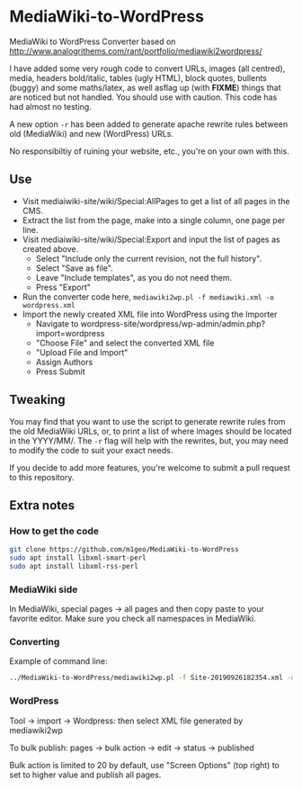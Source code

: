 # MediaWiki-to-WordPress
MediaWiki to WordPress Converter based on http://www.analogrithems.com/rant/portfolio/mediawiki2wordpress/

I have added some very rough code to convert URLs, images (all centred), media, headers bold/italic, tables (ugly HTML), block quotes, bullents (buggy) and some maths/latex, as well asflag up (with __FIXME__) things that are noticed but not handled. You should use with caution. This code has had almost no testing.

A new option `-r` has been added to generate apache rewrite rules between old (MediaWiki) and new (WordPress) URLs.

No responsibiltiy of ruining your website, etc., you're on your own with this.

## Use
* Visit mediaiwiki-site/wiki/Special:AllPages to get a list of all pages in the CMS.
* Extract the list from the page, make into a single column, one page per line.
* Visit mediaiwiki-site/wiki/Special:Export and input the list of pages as created above.
  * Select "Include only the current revision, not the full history".
  * Select "Save as file".
  * Leave "Include templates", as you do not need them.
  * Press "Export"
* Run the converter code here, `mediawiki2wp.pl -f mediawiki.xml -o wordpress.xml`
* Import the newly created XML file into WordPress using the Importer
  * Navigate to wordpress-site/wordpress/wp-admin/admin.php?import=wordpress
  * "Choose File" and select the converted XML file
  * "Upload File and Import"
  * Assign Authors
  * Press Submit

## Tweaking
You may find that you want to use the script to generate rewrite rules from the old MediaWiki URLs, or, to print a list of where images should be located in the YYYY/MM/. The `-r` flag will help with the rewrites, but, you may need to modify the code to suit your exact needs.

If you decide to add more features, you're welcome to submit a pull request to this repository.

## Extra notes

### How to get the code
```sh
git clone https://github.com/m1geo/MediaWiki-to-WordPress
sudo apt install libxml-smart-perl 
sudo apt install libxml-rss-perl 
```

### MediaWiki side

In MediaWiki, special pages -> all pages and then copy paste to your
favorite editor.  Make sure you check all namespaces in MediaWiki.

### Converting

Example of command line:
```sh
../MediaWiki-to-WordPress/mediawiki2wp.pl -f Site-20190926182354.xml -o Site-Wordpress-import.xml -u https://site.domain.edu/ -I /wp-content/uploads/2019/09 -M wp-content/uploads/2019/09
```

### WordPress

Tool -> import -> Wordpress: then select XML file generated by mediawiki2wp

To bulk publish:
pages -> bulk action -> edit -> status -> published

Bulk action is limited to 20 by default, use "Screen Options" (top right) to set to higher value and publish all pages.
